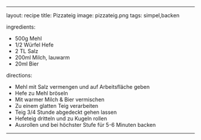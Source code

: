 ---

layout: recipe
title: Pizzateig
image: pizzateig.png
tags: simpel,backen

ingredients: 
- 500g Mehl
- 1/2 Würfel Hefe
- 2 TL Salz
- 200ml Milch, lauwarm
- 20ml Bier

directions: 
- Mehl mit Salz vermengen und auf Arbeitsfläche geben
- Hefe zu Mehl bröseln
- Mit warmer Milch & Bier vermischen
- Zu einem glatten Teig verarbeiten
- Teig 3/4 Stunde abgedeckt gehen lassen
- Hefeteig dritteln und zu Kugeln rollen
- Ausrollen und bei höchster Stufe für 5-6 Minuten backen

---